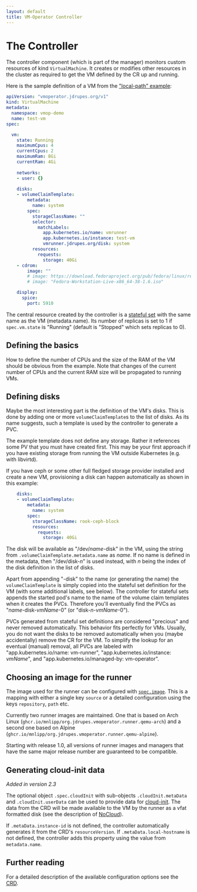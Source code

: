```yaml
---
layout: default
title: VM-Operator Controller
---
```


# The Controller

The controller component (which is part of the manager) monitors 
custom resources of kind `VirtualMachine`. It creates or modifies 
other resources in the cluster as required to get the VM defined
by the CR up and running. 

Here is the sample definition of a VM from the 
["local-path" example](https://github.com/mnlipp/VM-Operator/tree/main/example/local-path):

```yaml
apiVersion: "vmoperator.jdrupes.org/v1"
kind: VirtualMachine
metadata:
  namespace: vmop-demo
  name: test-vm
spec:

  vm:
    state: Running
    maximumCpus: 4
    currentCpus: 2
    maximumRam: 8Gi
    currentRam: 4Gi
  
    networks:
    - user: {}
    
    disks:
    - volumeClaimTemplate:
        metadata:
          name: system
        spec:
          storageClassName: ""
          selector:
            matchLabels:
              app.kubernetes.io/name: vmrunner
              app.kubernetes.io/instance: test-vm
              vmrunner.jdrupes.org/disk: system
          resources:
            requests:
              storage: 40Gi
    - cdrom:
        image: ""
        # image: https://download.fedoraproject.org/pub/fedora/linux/releases/38/Workstation/x86_64/iso/Fedora-Workstation-Live-x86_64-38-1.6.iso
        # image: "Fedora-Workstation-Live-x86_64-38-1.6.iso"

    display:
      spice:
        port: 5910
```

The central resource created by the controller is a 
[stateful set](https://kubernetes.io/docs/concepts/workloads/controllers/statefulset/)
with the same name as the VM (metadata.name). Its number of replicas is
set to 1 if `spec.vm.state` is "Running" (default is "Stopped" which sets replicas
to 0).

## Defining the basics

How to define the number of CPUs and the size of the RAM of the VM
should be obvious from the example. Note that changes of the current
number of CPUs and the current RAM size will be propagated to
running VMs.

## Defining disks

Maybe the most interesting part is the definition of the VM's disks.
This is done by adding one or more `volumeClaimTemplate`s to the
list of disks. As its name suggests, such a template is used by the
controller to generate a PVC.

The example template does not define any storage. Rather it references
some PV that you must have created first. This may be your first approach
if you have existing storage from running the VM outside Kubernetes
(e.g. with libvirtd).

If you have ceph or some other full fledged storage provider installed
and create a new VM, provisioning a disk can happen automatically
as shown in this example:

```yaml
    disks:
    - volumeClaimTemplate:
        metadata:
          name: system
        spec:
          storageClassName: rook-ceph-block
          resources:
            requests:
              storage: 40Gi
```

The disk will be available as "/dev/*name*-disk" in the VM,
using the string from `.volumeClaimTemplate.metadata.name` as *name*. 
If no name is defined in the metadata, then "/dev/disk-*n*"
is used instead, with *n* being the index of the disk 
definition in the list of disks. 

Apart from appending "-disk" to the name (or generating the name) the
`volumeClaimTemplate` is simply copied into the stateful set definition 
for the VM (with some additional labels, see below). The controller 
for stateful sets appends the started pod's name to the name of the 
volume claim templates when it creates the PVCs. Therefore you'll 
eventually find the PVCs as "*name*-disk-*vmName*-0"
(or "disk-*n*-*vmName*-0"). 

PVCs generated from stateful set definitions are considered "precious"
and never removed automatically. This behavior fits perfectly for VMs.
Usually, you do not want the disks to be removed automatically when
you (maybe accidentally) remove the CR for the VM. To simplify the lookup
for an eventual (manual) removal, all PVCs are labeled with 
"app.kubernetes.io/name: vm-runner", "app.kubernetes.io/instance: *vmName*",
and "app.kubernetes.io/managed-by: vm-operator".

## Choosing an image for the runner

The image used for the runner can be configured with 
[`spec.image`](https://github.com/mnlipp/VM-Operator/blob/7e094e720b7b59a5e50f4a9a4ad29a6000ec76e6/deploy/crds/vms-crd.yaml#L19).
This is a mapping with either a single key `source` or a detailed
configuration using the keys `repository`, `path` etc.

Currently two runner images are maintained. One that is based on 
Arch Linux (`ghcr.io/mnlipp/org.jdrupes.vmoperator.runner.qemu-arch`) and a 
second one based on Alpine (`ghcr.io/mnlipp/org.jdrupes.vmoperator.runner.qemu-alpine`).

Starting with release 1.0, all versions of runner images and managers 
that have the same major release number are guaranteed to be compatible.

## Generating cloud-init data

*Added in version 2.3* 

The optional object `.spec.cloudInit` with sub-objects `.cloudInit.metaData`
and `.cloudInit.userData` can be used to provide data for
[cloud-init](https://cloudinit.readthedocs.io/en/latest/index.html).
The data from the CRD will be made available to the VM by the runner
as a vfat formatted disk (see the description of 
[NoCloud](https://cloudinit.readthedocs.io/en/latest/reference/datasources/nocloud.html)).

If `.metaData.instance-id` is not defined, the controller automatically
generates it from the CRD's `resourceVersion`. If `.metaData.local-hostname`
is not defined, the controller adds this property using the value from
`metadata.name`.

## Further reading

For a detailed description of the available configuration options see the
[CRD](https://github.com/mnlipp/VM-Operator/blob/main/deploy/crds/vms-crd.yaml).
